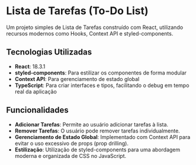 # Lista de Tarefas (To-Do List)

Um projeto simples de Lista de Tarefas construído com React, utilizando recursos modernos como Hooks, Context API e styled-components.

## Tecnologias Utilizadas

- **React**: 18.3.1
- **styled-components**: Para estilizar os componentes de forma modular
- **Context API**: Para gerenciamento de estado global
- **TypeScript**: Para criar interfaces e tipos, facilitando o debug em tempo real da aplicação

## Funcionalidades

- **Adicionar Tarefas**: Permite ao usuário adicionar tarefas à lista.
- **Remover Tarefas**: O usuário pode remover tarefas individualmente.
- **Gerenciamento de Estado Global**: Implementado com Context API para evitar o uso excessivo de props (prop drilling).
- **Estilização**: Utilização de styled-components para uma abordagem moderna e organizada de CSS no JavaScript.
